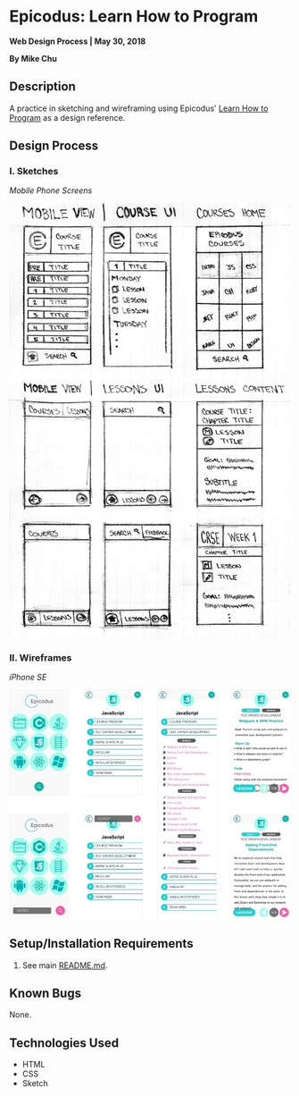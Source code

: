 # Epicodus: Learn How to Program

**Web Design Process | May 30, 2018**

**By Mike Chu**

## Description

A practice in sketching and wireframing using Epicodus' [Learn How to Program](https://www.learnhowtoprogram.com/) as a design reference.

## Design Process

### I. Sketches

_Mobile Phone Screens_

![Learn How to Program - Layout Sketch](img/epicodus-sketch.jpg?raw=true "Learn How to Program - Layout Sketch")

### II. Wireframes

_iPhone SE_

![Learn How to Program - Layout Wireframe](img/epicodus-wireframe-iphone-se.jpg?raw=true "Learn How to Program - iPhone SE Layout Wireframe")

## Setup/Installation Requirements

1. See main [README.md](../README.md).

## Known Bugs

None.

## Technologies Used

- HTML
- CSS
- Sketch
